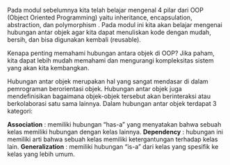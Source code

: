Pada modul sebelumnya kita telah belajar mengenal 4 pilar dari OOP (Object Oriented Programming) yaitu inheritance, encapsulation, abstraction, dan polymorphism . Pada modul ini kita akan belajar mengenai hubungan antar objek agar kita dapat menuliskan kode dengan mudah, bersih, dan bisa digunakan kembali (reusable). 

Kenapa penting memahami hubungan antara objek di OOP? Jika paham, kita dapat  lebih mudah memahami dan mengurangi kompleksitas sistem yang akan kita kembangkan.

Hubungan antar objek merupakan hal yang sangat mendasar di dalam pemrograman berorientasi objek. Hubungan antar objek juga mendefinisikan bagaimana objek-objek tersebut akan berinteraksi atau berkolaborasi satu sama lainnya. Dalam hubungan antar objek terdapat 3 kategori:

**Association** : memiliki hubungan “has-a” yang menyatakan bahwa sebuah kelas memiliki hubungan dengan kelas lainnya.
**Dependency** : hubungan ini memiliki arti bahwa sebuah kelas memiliki ketergantungan terhadap kelas lain.
**Generalization** : memiliki hubungan “is-a” dari kelas yang spesifik ke kelas yang lebih umum.

